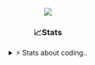 <div align="center">
  
<p align="center">
  <img src="https://lanyard.cnrad.dev/api/1018290650602553364" />
</p>

### 📈Stats
<details>
    <summary> ⚡ Stats about coding.. </> </summary>
    <br/>

<!--START_SECTION:waka-->
![Code Time](http://img.shields.io/badge/Code%20Time-22%20hrs%209%20mins-blue)

![Profile Views](http://img.shields.io/badge/Profile%20Views-25-blue)

**🐱 My GitHub Data** 

> 📦 857.1 kB Used in GitHub's Storage 
 > 
> 🏆 103 Contributions in the Year 2024
 > 
> 💼 Opted to Hire
 > 
> 📜 6 Public Repositories 
 > 
> 🔑 15 Private Repositories 
 > 
**I'm a Night 🦉** 

```text
🌞 Morning                36 commits          ██░░░░░░░░░░░░░░░░░░░░░░░   07.83 % 
🌆 Daytime                192 commits         ██████████░░░░░░░░░░░░░░░   41.74 % 
🌃 Evening                189 commits         ██████████░░░░░░░░░░░░░░░   41.09 % 
🌙 Night                  43 commits          ██░░░░░░░░░░░░░░░░░░░░░░░   09.35 % 
```
📅 **I'm Most Productive on Sunday** 

```text
Monday                   21 commits          █░░░░░░░░░░░░░░░░░░░░░░░░   04.57 % 
Tuesday                  55 commits          ███░░░░░░░░░░░░░░░░░░░░░░   11.96 % 
Wednesday                86 commits          █████░░░░░░░░░░░░░░░░░░░░   18.70 % 
Thursday                 71 commits          ████░░░░░░░░░░░░░░░░░░░░░   15.43 % 
Friday                   54 commits          ███░░░░░░░░░░░░░░░░░░░░░░   11.74 % 
Saturday                 73 commits          ████░░░░░░░░░░░░░░░░░░░░░   15.87 % 
Sunday                   100 commits         █████░░░░░░░░░░░░░░░░░░░░   21.74 % 
```


📊 **This Week I Spent My Time On** 

```text
🕑︎ Time Zone: Europe/Berlin

💬 Programming Languages: 
Lua                      2 hrs 41 mins       ██████████████░░░░░░░░░░░   57.17 % 
C++                      50 mins             ████░░░░░░░░░░░░░░░░░░░░░   17.85 % 
Other                    42 mins             ████░░░░░░░░░░░░░░░░░░░░░   15.18 % 
Text                     13 mins             █░░░░░░░░░░░░░░░░░░░░░░░░   04.74 % 
JavaScript               8 mins              █░░░░░░░░░░░░░░░░░░░░░░░░   02.97 % 

🔥 Editors: 
VS Code                  4 hrs 42 mins       █████████████████████████   100.00 % 

🐱‍💻 Projects: 
Unknown Project          1 hr 41 mins        █████████░░░░░░░░░░░░░░░░   35.86 % 
resources                1 hr 35 mins        ████████░░░░░░░░░░░░░░░░░   33.73 % 
[gamemode]               1 hr 2 mins         ██████░░░░░░░░░░░░░░░░░░░   22.28 % 
vrp                      10 mins             █░░░░░░░░░░░░░░░░░░░░░░░░   03.83 % 
alpha-finder             8 mins              █░░░░░░░░░░░░░░░░░░░░░░░░   02.97 % 

💻 Operating System: 
Windows                  4 hrs 42 mins       █████████████████████████   100.00 % 
```

**I Mostly Code in JavaScript** 

```text
JavaScript               7 repos             █████████░░░░░░░░░░░░░░░░   36.84 % 
Lua                      4 repos             █████░░░░░░░░░░░░░░░░░░░░   21.05 % 
Python                   3 repos             ████░░░░░░░░░░░░░░░░░░░░░   15.79 % 
TypeScript               2 repos             ███░░░░░░░░░░░░░░░░░░░░░░   10.53 % 
HTML                     1 repo              █░░░░░░░░░░░░░░░░░░░░░░░░   05.26 % 
```




 Last Updated on 28/06/2024 03:39:16 UTC
<!--END_SECTION:waka-->
</details>
